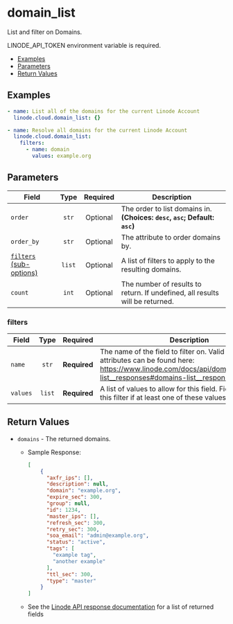 # domain_list

List and filter on Domains.

LINODE_API_TOKEN environment variable is required.

- [Examples](#examples)
- [Parameters](#parameters)
- [Return Values](#return-values)

## Examples

```yaml
- name: List all of the domains for the current Linode Account
  linode.cloud.domain_list: {}
```

```yaml
- name: Resolve all domains for the current Linode Account
  linode.cloud.domain_list:
    filters:
      - name: domain
        values: example.org
```


## Parameters

| Field     | Type | Required | Description                                                                  |
|-----------|------|----------|------------------------------------------------------------------------------|
| `order` | <center>`str`</center> | <center>Optional</center> | The order to list domains in.  **(Choices: `desc`, `asc`; Default: `asc`)** |
| `order_by` | <center>`str`</center> | <center>Optional</center> | The attribute to order domains by.   |
| [`filters` (sub-options)](#filters) | <center>`list`</center> | <center>Optional</center> | A list of filters to apply to the resulting domains.   |
| `count` | <center>`int`</center> | <center>Optional</center> | The number of results to return. If undefined, all results will be returned.   |

### filters

| Field     | Type | Required | Description                                                                  |
|-----------|------|----------|------------------------------------------------------------------------------|
| `name` | <center>`str`</center> | <center>**Required**</center> | The name of the field to filter on. Valid filterable attributes can be found here: https://www.linode.com/docs/api/domains/#domains-list__responses#domains-list__responses   |
| `values` | <center>`list`</center> | <center>**Required**</center> | A list of values to allow for this field. Fields will pass this filter if at least one of these values matches.   |

## Return Values

- `domains` - The returned domains.

    - Sample Response:
        ```json
        [
            {
              "axfr_ips": [],
              "description": null,
              "domain": "example.org",
              "expire_sec": 300,
              "group": null,
              "id": 1234,
              "master_ips": [],
              "refresh_sec": 300,
              "retry_sec": 300,
              "soa_email": "admin@example.org",
              "status": "active",
              "tags": [
                "example tag",
                "another example"
              ],
              "ttl_sec": 300,
              "type": "master"
            }
        ]
        ```
    - See the [Linode API response documentation](https://www.linode.com/docs/api/domains/#domains-list__response-samples) for a list of returned fields


